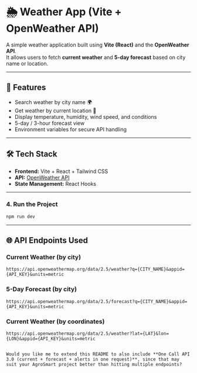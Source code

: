 # 🌦️ Weather App (Vite + OpenWeather API)

A simple weather application built using **Vite (React)** and the **OpenWeather API**.  
It allows users to fetch **current weather** and **5-day forecast** based on city name or location.

---

## 🚀 Features
- Search weather by city name 🌍
- Get weather by current location 📍
- Display temperature, humidity, wind speed, and conditions
- 5-day / 3-hour forecast view
- Environment variables for secure API handling

---

## 🛠️ Tech Stack
- **Frontend:** Vite + React + Tailwind CSS
- **API:** [OpenWeather API](https://openweathermap.org/api)
- **State Management:** React Hooks

---

### 4. Run the Project

```bash
npm run dev
```

---

## 🌐 API Endpoints Used

### Current Weather (by city)

```
https://api.openweathermap.org/data/2.5/weather?q={CITY_NAME}&appid={API_KEY}&units=metric
```

### 5-Day Forecast (by city)

```
https://api.openweathermap.org/data/2.5/forecast?q={CITY_NAME}&appid={API_KEY}&units=metric
```

### Current Weather (by coordinates)

```
https://api.openweathermap.org/data/2.5/weather?lat={LAT}&lon={LON}&appid={API_KEY}&units=metric
```
```

Would you like me to extend this README to also include **One Call API 3.0 (current + forecast + alerts in one request)**, since that may suit your AgroSmart project better than hitting multiple endpoints?
```
